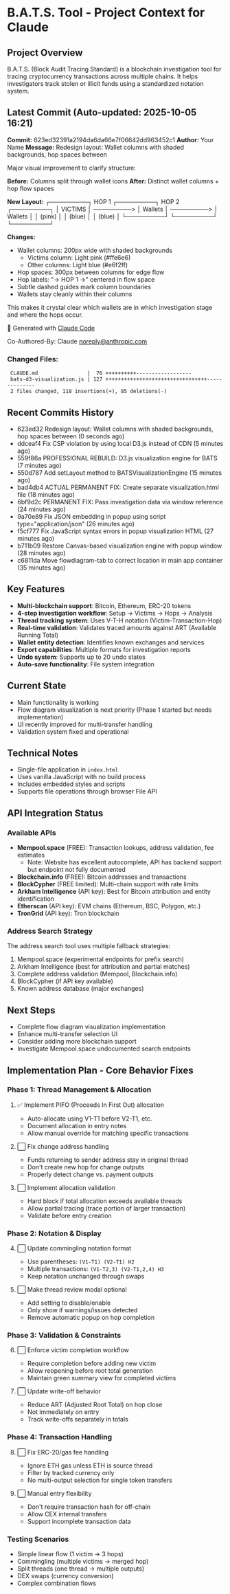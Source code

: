 # B.A.T.S. Tool - Project Context for Claude

## Project Overview
B.A.T.S. (Block Audit Tracing Standard) is a blockchain investigation tool for tracing cryptocurrency transactions across multiple chains. It helps investigators track stolen or illicit funds using a standardized notation system.

## Latest Commit (Auto-updated: 2025-10-05 16:21)

**Commit:** 623ed32391a2194da6da66e7f06642dd963452c1
**Author:** Your Name
**Message:** Redesign layout: Wallet columns with shaded backgrounds, hop spaces between

Major visual improvement to clarify structure:

**Before:** Columns split through wallet icons
**After:** Distinct wallet columns + hop flow spaces

**New Layout:**
┌─────────┐   HOP 1    ┌─────────┐   HOP 2    ┌─────────┐
│ VICTIMS │ ─────────> │ Wallets │ ─────────> │ Wallets │
│ (pink)  │            │ (blue)  │            │ (blue)  │
└─────────┘            └─────────┘            └─────────┘

**Changes:**
- Wallet columns: 200px wide with shaded backgrounds
  - Victims column: Light pink (#ffe6e6)
  - Other columns: Light blue (#e6f2ff)
- Hop spaces: 300px between columns for edge flow
- Hop labels: "→ HOP 1 →" centered in flow space
- Subtle dashed guides mark column boundaries
- Wallets stay cleanly within their columns

This makes it crystal clear which wallets are in which
investigation stage and where the hops occur.

🤖 Generated with [Claude Code](https://claude.com/claude-code)

Co-Authored-By: Claude <noreply@anthropic.com>

### Changed Files:
```
 CLAUDE.md                |  76 ++++++++++------------------
 bats-d3-visualization.js | 127 +++++++++++++++++++++++++++++++++--------------
 2 files changed, 118 insertions(+), 85 deletions(-)
```

## Recent Commits History

- 623ed32 Redesign layout: Wallet columns with shaded backgrounds, hop spaces between (0 seconds ago)
- ddceaf4 Fix CSP violation by using local D3.js instead of CDN (5 minutes ago)
- 559f86a PROFESSIONAL REBUILD: D3.js visualization engine for BATS (7 minutes ago)
- 550d787 Add setLayout method to BATSVisualizationEngine (15 minutes ago)
- bad4db4 ACTUAL PERMANENT FIX: Create separate visualization.html file (18 minutes ago)
- 6bf9d2c PERMANENT FIX: Pass investigation data via window reference (24 minutes ago)
- 9a70e89 Fix JSON embedding in popup using script type="application/json" (26 minutes ago)
- f5cf777 Fix JavaScript syntax errors in popup visualization HTML (27 minutes ago)
- b711b09 Restore Canvas-based visualization engine with popup window (28 minutes ago)
- c6811da Move flowdiagram-tab to correct location in main app container (35 minutes ago)

## Key Features
- **Multi-blockchain support**: Bitcoin, Ethereum, ERC-20 tokens
- **4-step investigation workflow**: Setup → Victims → Hops → Analysis
- **Thread tracking system**: Uses V-T-H notation (Victim-Transaction-Hop)
- **Real-time validation**: Validates traced amounts against ART (Available Running Total)
- **Wallet entity detection**: Identifies known exchanges and services
- **Export capabilities**: Multiple formats for investigation reports
- **Undo system**: Supports up to 20 undo states
- **Auto-save functionality**: File system integration

## Current State
- Main functionality is working
- Flow diagram visualization is next priority (Phase 1 started but needs implementation)
- UI recently improved for multi-transfer handling
- Validation system fixed and operational

## Technical Notes
- Single-file application in `index.html`
- Uses vanilla JavaScript with no build process
- Includes embedded styles and scripts
- Supports file operations through browser File API

## API Integration Status

### Available APIs
- **Mempool.space** (FREE): Transaction lookups, address validation, fee estimates
  - Note: Website has excellent autocomplete, API has backend support but endpoint not fully documented
- **Blockchain.info** (FREE): Bitcoin addresses and transactions
- **BlockCypher** (FREE limited): Multi-chain support with rate limits
- **Arkham Intelligence** (API key): Best for Bitcoin attribution and entity identification
- **Etherscan** (API key): EVM chains (Ethereum, BSC, Polygon, etc.)
- **TronGrid** (API key): Tron blockchain

### Address Search Strategy
The address search tool uses multiple fallback strategies:
1. Mempool.space (experimental endpoints for prefix search)
2. Arkham Intelligence (best for attribution and partial matches)
3. Complete address validation (Mempool, Blockchain.info)
4. BlockCypher (if API key available)
5. Known address database (major exchanges)

## Next Steps
- Complete flow diagram visualization implementation
- Enhance multi-transfer selection UI
- Consider adding more blockchain support
- Investigate Mempool.space undocumented search endpoints

## Implementation Plan - Core Behavior Fixes

### Phase 1: Thread Management & Allocation
1. ✅ Implement PIFO (Proceeds In First Out) allocation
   - Auto-allocate using V1-T1 before V2-T1, etc.
   - Document allocation in entry notes
   - Allow manual override for matching specific transactions

2. ⬜ Fix change address handling
   - Funds returning to sender address stay in original thread
   - Don't create new hop for change outputs
   - Properly detect change vs. payment outputs

3. ⬜ Implement allocation validation
   - Hard block if total allocation exceeds available threads
   - Allow partial tracing (trace portion of larger transaction)
   - Validate before entry creation

### Phase 2: Notation & Display
4. ⬜ Update commingling notation format
   - Use parentheses: `(V1-T1) (V2-T1) H2`
   - Multiple transactions: `(V1-T2,3) (V2-T1,2,4) H3`
   - Keep notation unchanged through swaps

5. ⬜ Make thread review modal optional
   - Add setting to disable/enable
   - Only show if warnings/issues detected
   - Remove automatic popup on hop completion

### Phase 3: Validation & Constraints
6. ⬜ Enforce victim completion workflow
   - Require completion before adding new victim
   - Allow reopening before root total generation
   - Maintain green summary view for completed victims

7. ⬜ Update write-off behavior
   - Reduce ART (Adjusted Root Total) on hop close
   - Not immediately on entry
   - Track write-offs separately in totals

### Phase 4: Transaction Handling
8. ⬜ Fix ERC-20/gas fee handling
   - Ignore ETH gas unless ETH is source thread
   - Filter by tracked currency only
   - No multi-output selection for single token transfers

9. ⬜ Manual entry flexibility
   - Don't require transaction hash for off-chain
   - Allow CEX internal transfers
   - Support incomplete transaction data

### Testing Scenarios
- Simple linear flow (1 victim → 3 hops)
- Commingling (multiple victims → merged hop)
- Split threads (one thread → multiple outputs)
- DEX swaps (currency conversion)
- Complex combination flows
